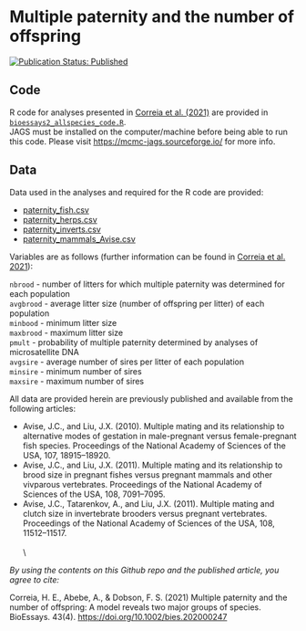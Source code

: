 <!--- Readme for Correia et al. 2021 in BioEssays --->
# Multiple paternity and the number of offspring
[![Publication Status: Published](https://img.shields.io/badge/Publication%20Status-Published-success)](https://doi.org/10.1002/bies.202000247)

## Code
R code for analyses presented in [Correia et al. (2021)](https://doi.org/10.1002/bies.202000247) are provided in [`bioessays2_allspecies_code.R`](bioessays2_allspecies_code.R).  
JAGS must be installed on the computer/machine before being able to run this code. Please visit https://mcmc-jags.sourceforge.io/ for more info.

## Data
Data used in the analyses and required for the R code are provided:  
- [paternity_fish.csv](paternity_fish.csv)  
- [paternity_herps.csv](paternity_herps.csv)  
- [paternity_inverts.csv](paternity_inverts.csv)  
- [paternity_mammals_Avise.csv](paternity_mammals_Avise.csv)  

Variables are as follows (further information can be found in [Correia et al. 2021](https://doi.org/10.1002/bies.202000247)):  

`nbrood` - number of litters for which multiple paternity was determined for each population  
`avgbrood` - average litter size (number of offspring per litter) of each population  
`minbood` - minimum litter size  
`maxbrood` - maximum litter size  
`pmult` - probability of multiple paternity determined by analyses of microsatellite DNA  
`avgsire` - average number of sires per litter of each population  
`minsire` - minimum number of sires  
`maxsire` - maximum number of sires  


All data are provided herein are previously published and available from the following articles:  
- Avise, J.C., and Liu, J.X. (2010). Multiple mating and its relationship to alternative modes of gestation in male-pregnant versus female-pregnant fish species. Proceedings of the National Academy of Sciences of the USA, 107, 18915–18920.  
- Avise, J.C., and Liu, J.X. (2011). Multiple mating and its relationship to brood size in pregnant fishes versus pregnant mammals and other vivparous vertebrates. Proceedings of the National Academy of Sciences of the USA, 108, 7091–7095.  
- Avise, J.C., Tatarenkov, A., and Liu, J.X. (2011). Multiple mating and clutch size in invertebrate brooders versus pregnant vertebrates. Proceedings of the National Academy of Sciences of the USA, 108, 11512–11517.  
\
\ 

_By using the contents on this Github repo and the published article, you agree to cite:_

Correia, H. E., Abebe, A., & Dobson, F. S. (2021) Multiple paternity and the number of offspring: A model reveals two major groups of species. BioEssays. 43(4). https://doi.org/10.1002/bies.202000247
